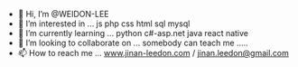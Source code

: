 - 👋 Hi, I’m @WEIDON-LEE
- 👀 I’m interested in ... js php css html sql mysql
- 🌱 I’m currently learning ... python c#-asp.net java react native
- 💞️ I’m looking to collaborate on ... somebody can teach me .....
- 📫 How to reach me ... www.jinan-leedon.com / jinan.leedon@gmail.com

<!---
WEIDON-LEE/WEIDON-LEE is a ✨ special ✨ repository because its `README.md` (this file) appears on your GitHub profile.
You can click the Preview link to take a look at your changes.
--->
